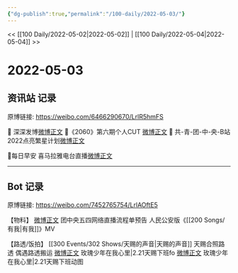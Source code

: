 ```yaml
---
{"dg-publish":true,"permalink":"/100-daily/2022-05-03/"}
---
```



<< [[100 Daily/2022-05-02\|2022-05-02]] | [[100 Daily/2022-05-04\|2022-05-04]] >>

# 2022-05-03

## 资讯站 记录

原博链接: https://weibo.com/6466290670/LrlR5hmFS

🌟 深深发博[微博正文](https://weibo.com/detail/4765192607765226)
🌟《2060》第六期个人CUT [微博正文](https://weibo.com/detail/4765130473341644)
🌟 共-青-团-中-央-B站2022点亮繁星计划[微博正文](https://weibo.com/detail/4765194256125480)

🌟每日早安
喜马拉雅电台直播[微博正文](https://weibo.com/detail/4764949862416738)

---
## Bot 记录

原博链接: https://weibo.com/7452765754/LrlAOftE5

【物料】
[微博正文](https://m.weibo.cn/3937348351/4765118246946309) 团中央五四网络直播流程单预告
[](https://m.weibo.cn/5140353001/4765007894548171) 人民公安版《[[200 Songs/有我\|有我]]》MV

【路透/饭拍】
[[300 Events/302 Shows/天赐的声音\|天赐的声音]]
[](https://m.weibo.cn/3835669567/4764994980282837) 天赐合照路透
[](https://m.weibo.cn/7364364845/4765012856672957) 偶遇路透搬运
[微博正文](https://m.weibo.cn/5219918112/4765060703978193) 玫瑰少年在我心里|2.21天赐下班fo
[微博正文](https://m.weibo.cn/5219918112/4765065373024267) 玫瑰少年在我心里|2.21天赐下班动图
